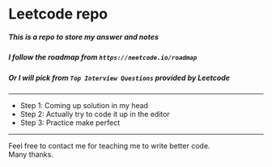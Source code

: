 # Leetcode repo

##### This is a repo to store my answer and notes
##### I follow the roadmap from `https://neetcode.io/roadmap`
##### Or I will pick from `Top Interview Questions` provided by Leetcode

---
* Step 1: Coming up solution in my head
* Step 2: Actually try to code it up in the editor
* Step 3: Practice make perfect

---

Feel free to contact me for teaching me to write better code. <br />
Many thanks.


